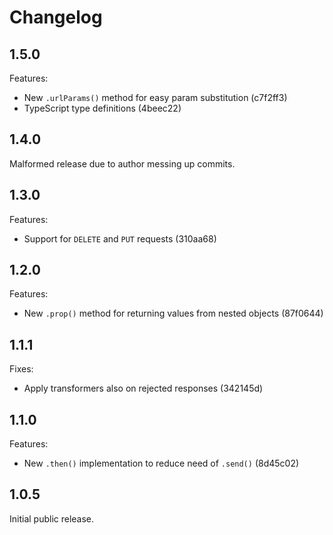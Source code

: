 # Changelog

## 1.5.0

Features:
- New `.urlParams()` method for easy param substitution (c7f2ff3)
- TypeScript type definitions (4beec22)

## 1.4.0

Malformed release due to author messing up commits.

## 1.3.0

Features:
- Support for `DELETE` and `PUT` requests (310aa68)

## 1.2.0

Features:
- New `.prop()` method for returning values from nested objects (87f0644)

## 1.1.1

Fixes:
- Apply transformers also on rejected responses (342145d)

## 1.1.0

Features:
- New `.then()` implementation to reduce need of `.send()` (8d45c02)

## 1.0.5

Initial public release.
